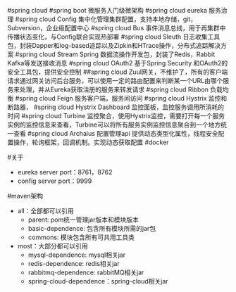 #spring cloud
#spring boot 微服务入门级微架构
#spring cloud eureka 服务治理
#spring cloud Config 集中化管理集群配置，支持本地存储，git，Subversion，企业级配置中心
#spring cloud Bus 事件消息总线，用于再集群中传播状态变化，与Config联合实现热部署
#spring cloud Sleuth 日志收集工具包，封装Dapper和log-based追踪以及Zipkin和HTrace操作，分布式追踪解决方案
#spring cloud Stream Spring 数据流操作开发包，封装了Redis，Rabbit Kafka等发送接收消息
#spring cloud OAuth2 基于Spring Security 和OAuth2的安全工具包，提供安全控制
##spring cloud Zuul网关，不维护了，所有的客户端请求通过网关访问后台服务，可以使用一定的路由配置来判断某一个URL由哪个服务来处理，并从Eureka获取注册的服务来转发请求
#spring cloud Ribbon 负载均衡
#spring cloud Feign 服务客户端，服务间访问
#spring cloud Hystrix 监控和断路器，
#spring cloud Hystrix Dashboard 监控面板，监控服务调用所消耗的时间
#spring cloud Turbine 监控聚合，使用Hystrix监控，需要打开每一个服务实例的监控信息来查看，Turbine可以将所有服务实例监控信息聚合到一个地方统一查看
#spring cloud Archaius 配置管理api 提供动态类型化属性，线程安全配置操作，轮询框架，回调机制。实现动态获取配置
#docker

#关于
- eureka server port：8761，8762
- config server port：9999

#maven架构
- all：全部都可以引用
  - parent: pom统一管理jar版本和模块版本
  - basic-dependence: 包含所有模块所需的jar包
  - commons: 模块包含所有可共用工具类
- most：大部分都可以引用
  - mysql-dependence: mysql相关jar
  - redis-dependence: redis相关jar
  - rabbitmq-dependence: rabbitMQ相关jar
  - spring-cloud-dependence：spring-cloud相关jar


